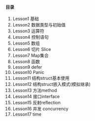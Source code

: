 #### 目录
1. Lesson1 基础
2. Lesson2 数据类型与初始值
3. Lesson3 运算符
4. Lesson4 控制语句
5. Lesson5 数组
6. Lesson6 切片 Slice
7. Lesson7 Map集合
8. Lesson8 函数
9. Lesson9 defer
10. Lesson10 Panic
11. Lesson11 结构struct基本使用
12. Lesson12 结构struct嵌入模式(模拟继承)
13. Lesson13 方法method
14. Lesson14 接口interface
15. Lesson15 反射reflection
16. Lesson16 并发 concurrency
17. Lesson17 time